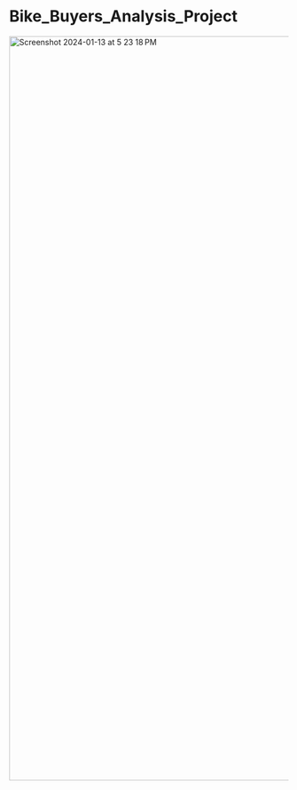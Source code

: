 # Bike_Buyers_Analysis_Project
<img width="1340" alt="Screenshot 2024-01-13 at 5 23 18 PM" src="https://github.com/ManojCN20/Bike_Buyers_Analysis_Project/assets/103304537/a1cbbb58-9609-44e7-aa66-96e0a1b16716">
